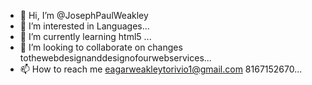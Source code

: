 - 👋 Hi, I’m @JosephPaulWeakley
- 👀 I’m interested in Languages...
- 🌱 I’m currently learning html5 ...
- 💞️ I’m looking to collaborate on changes tothewebdesignanddesignofourwebservices...
- 📫 How to reach me eagarweakleytorivio1@gmail.com 8167152670...

<!---
JosephPaulWeakley/PaulWeakley/Eagar Weakley/ Mr.Torivio is a ✨ special ✨ repository because its `README.md` (this file) appears on your GitHub profile.
You can click the Preview link to take a look at your changes.
--->
